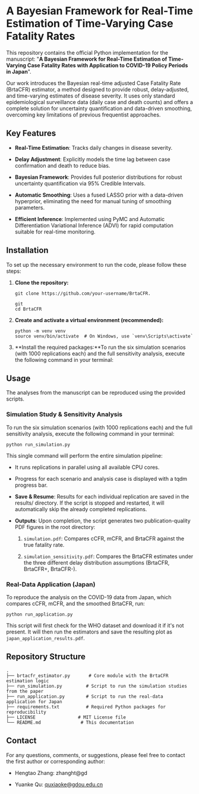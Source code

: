 # A Bayesian Framework for Real-Time Estimation of Time-Varying Case Fatality Rates



This repository contains the official Python implementation for the manuscript: "**A Bayesian Framework for Real-Time Estimation of Time-Varying Case Fatality Rates with Application to COVID-19 Policy Periods in Japan**".&#x20;



Our work introduces the Bayesian real-time adjusted Case Fatality Rate (BrtaCFR) estimator, a method designed to provide robust, delay-adjusted, and time-varying estimates of disease severity. It uses only standard epidemiological surveillance data (daily case and death counts) and offers a complete solution for uncertainty quantification and data-driven smoothing, overcoming key limitations of previous frequentist approaches.

## Key Features

* **Real-Time Estimation**: Tracks daily changes in disease severity.

* **Delay Adjustment**: Explicitly models the time lag between case confirmation and death to reduce bias.

* **Bayesian Framework**: Provides full posterior distributions for robust uncertainty quantification via 95% Credible Intervals.

* **Automatic Smoothing**: Uses a fused LASSO prior with a data-driven hyperprior, eliminating the need for manual tuning of smoothing parameters.

* **Efficient Inference**: Implemented using PyMC and Automatic Differentiation Variational Inference (ADVI) for rapid computation suitable for real-time monitoring.

## Installation

To set up the necessary environment to run the code, please follow these steps:

1. **Clone the repository:**

   ```
   git clone https://github.com/your-username/BrtaCFR.
   ```

   ```
   git
   cd BrtaCFR
   ```

2. **Create and activate a virtual environment (recommended):**

   ```
   python -m venv venv
   source venv/bin/activate  # On Windows, use `venv\Scripts\activate`
   ```

3. **Install the required packages:**To run the six simulation scenarios (with 1000 replications each) and the full sensitivity analysis, execute the following command in your terminal:

## Usage

The analyses from the manuscript can be reproduced using the provided scripts.

### Simulation Study & Sensitivity Analysis

To run the six simulation scenarios (with 1000 replications each) and the full sensitivity analysis, execute the following command in your terminal:

```
python run_simulation.py
```

This single command will perform the entire simulation pipeline:

* It runs replications in parallel using all available CPU cores.

* Progress for each scenario and analysis case is displayed with a tqdm progress bar.

* **Save & Resume**: Results for each individual replication are saved in the results/ directory. If the script is stopped and restarted, it will automatically skip the already completed replications.

* **Outputs**: Upon completion, the script generates two publication-quality PDF figures in the root directory:

  1. `simulation.pdf`: Compares cCFR, mCFR, and BrtaCFR against the true fatality rate.

  2. `simulation_sensitivity.pdf`: Compares the BrtaCFR estimates under the three different delay distribution assumptions (BrtaCFR, BrtaCFR+, BrtaCFR-).

### Real-Data Application (Japan)

To reproduce the analysis on the COVID-19 data from Japan, which compares cCFR, mCFR, and the smoothed BrtaCFR, run:

```
python run_application.py
```

This script will first check for the WHO dataset and download it if it's not present. It will then run the estimators and save the resulting plot as `japan_application_results.pdf`.



## Repository Structure

```
.
├── brtacfr_estimator.py       # Core module with the BrtaCFR estimation logic
├── run_simulation.py         # Script to run the simulation studies from the paper
├── run_application.py        # Script to run the real-data application for Japan
├── requirements.txt          # Required Python packages for reproducibility
├── LICENSE                # MIT License file
└── README.md               # This documentation
```

## Contact

For any questions, comments, or suggestions, please feel free to contact the first author or corresponding author:

* Hengtao Zhang: zhanght@gd

* Yuanke Qu: quxiaoke@gdou.edu.cn

